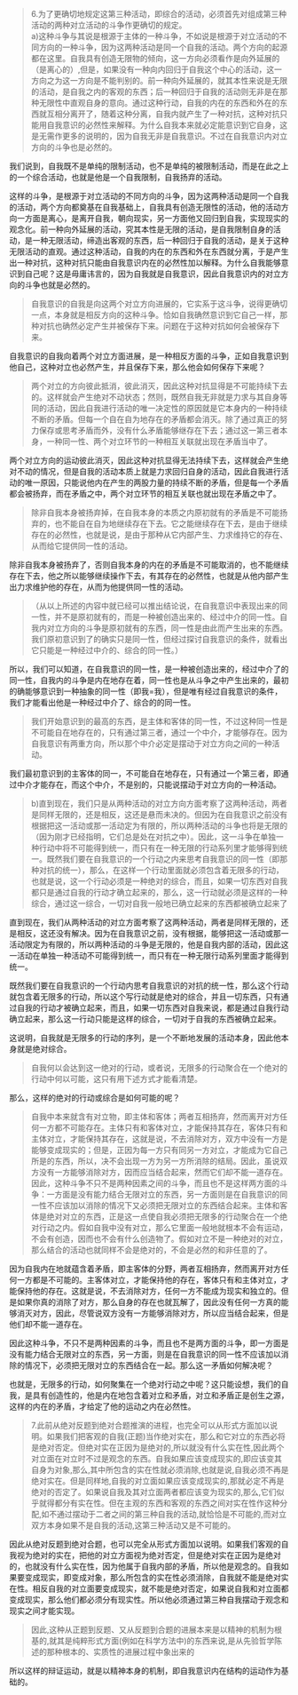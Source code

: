 <blockquote data-pid="K0isPQXX">6.为了更确切地规定这第三种活动，即综合的活动，必须首先对组成第三种活动的两种对立活动的斗争作更确切的规定。<br>a)这种斗争与其说是根源于主体的一种斗争，不如说是根源于对立活动的不同方向的一种斗争，因为这两种活动是同一个自我的活动。两个方向的起源都在这里。自我具有创造无限物的倾向，这一方向必须看作是向外延展的（是离心的）,但是，如果没有一种向内回归于自我这个中心的活动，这一方向之为这一方向是不能判别的。前一种向外延展的，就其本性来说是无限的活动，是自我之内的客观的东西；后一种回归于自我的活动则无非是在那种无限性中直观自身的意向。通过这种行动，自我的内在的东西和外在的东西就互相分离开了，随着这种分离，自我内就产生了一种对抗，这种对抗只能用自我意识的必然性来解释。为什么自我本来就必定能意识到它自身，这是无需作更多的说明的，因为自我无非是自我意识。不过在自我意识内对立方向的斗争也是必然的。</blockquote><p data-pid="sG7KHyoF">我们说到，自我既不是单纯的限制活动，也不是单纯的被限制活动，而是在此之上的一个综合活动，也就是他是一个自我限制，自我扬弃的活动。</p><p data-pid="lEtZ1ofA">这样的斗争，是根源于对立活动的不同方向的斗争，因为这两种活动是同一个自我的活动，两个方向都奠基在自我基础上，自我具有创造无限性的活动，他的活动方向一方面是离心，是离开自我，朝向现实，另一方面他又回归到自我，实现现实的观念化。前一种向外延展的活动，究其本性是无限的活动，是自我限制自身的活动，是一种无限活动，缔造出客观的东西，后一种回归于自我的活动，是关于这种无限活动的直观。通过这种活动，自我的内在的东西和外在东西就分离，于是产生出一种对抗，这种对抗只能由自我意识内在的必然性加以解释。为什么自我能够意识到自己呢？这是毋庸讳言的，因为自我就是自我意识，因此自我意识内的对立方向的斗争也就是必然的。</p><blockquote data-pid="RMl62QaW">自我意识的自我是向这两个对立方向进展的，它实系于这斗争，说得更确切一点，本身就是相反方向的这种斗争。恰如自我确然意识到它自己一样，那种对抗也确然必定产生并被保存下来。问题在于这种对抗如何会被保存下来。</blockquote><p data-pid="mbvPe3Bl">自我意识的自我向着两个对立方面进展，是一种相反方面的斗争，正如自我意识到他自己，这种对立也必然产生，并且保存下来，那么他会如何保存下来呢？</p><blockquote data-pid="G3QdPOCt">两个对立的方向彼此抵消，彼此消灭，因此这种对抗显得是不可能持续下去的。这样就会产生绝对不动状态；然则，既然自我无非就是力求与其自身等同的活动，因此自我进行活动的唯一决定性的原因就是它本身内的一种持续不断的矛盾。但每一个自在自为地存在的矛盾都会消灭。除了通过真正的努力保存或思考矛盾而外，没有什么矛盾能够继存在下去；通过这一第三者本身，一种同一性、两个对立环节的一种相互关联就出现在矛盾当中了。</blockquote><p data-pid="_6S9TvHn">两个对立方向的运动彼此消灭，因此这种对抗显得无法持续下去，这样就会产生绝对不动的情况，但是自我的活动本质上就是力求回归自身的活动，因此自我进行活动的唯一原因，只能说他内在产生的两股力量的持续不断的矛盾，但是每一个矛盾都会被扬弃，而在矛盾之中，两个对立环节的相互关联也就出现在矛盾之中了。</p><blockquote data-pid="lQqU1ZBq">除非自我本身被扬弃掉，在自我本身的本质之内原初就有的矛盾是不可能扬弃的，也不能自在自为地继续存在下去。它之能继续存在下去，是由于继续存在的必然性，也就是说，是由于那种从它内部产生、力求维持它的存在、从而给它提供同一性的活动。</blockquote><p data-pid="b-h5i5Tl">除非自我本身被扬弃了，否则自我本身的内在的矛盾是不可能取消的，也不能继续存在下去，他之所以能够继续操作下去，有其存在的必然性，也就是从他内部产生出力求维护他的存在，从而为他提供同一性的活动。</p><blockquote data-pid="Ekzzbo4j">（从以上所述的内容中就已经可以推出结论说，在自我意识中表现出来的同一性，并不是原初就有的，而是一种被创造出来的、经过中介的同一性。自我内对立方向的斗争是原初就有的东西，同一性是由此而产生出来的东西。我们原初意识到了的确实只是同一性，但经过探讨自我意识的条件，就看出它只能是一种经过中介的、综合的同一性。）</blockquote><p data-pid="QCyDLIYo">所以，我们可以知道，在自我意识的同一性，是一种被创造出来的，经过中介了的同一性，自我内的斗争是内在地存在着，同一性也是从斗争之中产生出来的，最初的确能够意识到一种抽象的同一性（即我=我），但是唯有经过自我意识的条件，我们才能看出他是一种经过中介了、综合的的同一性。</p><blockquote data-pid="cfaRm65c">我们开始意识到的最高的东西，是主体和客体的同一性，不过这种同一性是不可能自在地存在的，只有通过第三者，通过一个中介，才能够存在。因为自我意识有两重方向，所以那个中介必定是摆动于对立方向之间的一种活动。</blockquote><p data-pid="2Y2gafbt">我们最初意识到的主客体的同一，不可能自在地存在，只有通过一个第三者，即通过中介才能存在，而这个中介，不是别的，只能说摆动于对立方向的一种活动。</p><blockquote data-pid="ZKLT-2S3">b)直到现在，我们只是从两种活动的对立方向方面考察了这两种活动，两者是同样无限的，还是相反，这还是悬而未决的。但因为在自我意识之前没有根据把这一活动或那一活动定为有限的，所以两种活动的斗争也将是无限的（因为刚才已经指明，它们总是处在对抗之中）。因此，这一斗争在单独一种行动中将不可能得到统一，而只有在一种无限的行动系列里才能够得到统一。既然我们要在自我意识的一个行动之内来思考自我意识的同一性（即那种对抗的统一），那么，在这样一个行动里面就必须包含着无限多的行动，也就是说，这一个行动必须是一种绝对的综合，而且，如果一切东西对自我都只是通过自我的行动才确立起来的，那么，这一行动就必须是这样的一种综合，通过这一综合，一切对自我一般地已确立起来的东西都被确立起来了</blockquote><p data-pid="u9xboRb_">直到现在，我们从两种活动的对立方面考察了这两种活动，两者是同样无限的，还是相反，这还没有解决。因为在自我意识之前，没有根据，能够把这一活动或那一活动限定为有限的，所以两种活动的斗争是无限的，他是自我内部的活动，因此这一活动在单独一种活动不可能得到统一，而只有在一种无限行动系列里面才能得到统一。</p><p data-pid="NluuGTG1">既然我们要在自我意识的一个行动内思考自我意识的对抗的统一性，那么这个行动就包含着无限多的行动，所以这个写行动就是绝对的综合，并且一切东西，只有通过自我的行动才被确立起来，而且，如果一切东西对自我来说，都是通过自我行动确立起来，那么这一行动只能是这样的综合，一切对于自我的东西被确立起来。</p><p data-pid="2sJvlvlH">这说明，自我就是无限多的行动的序列，是一个不断地发展的活动本身，因此他本身就是绝对综合。</p><blockquote data-pid="PpYp3rWC">自我何以会达到这一绝对的行动，或者说，无限多的行动聚合在一个绝对的行动中何以可能，这只有用下述方式才能看清楚。</blockquote><p data-pid="dhYN1jXM">那么，这样的绝对的行动或综合是如何可能的呢？</p><blockquote data-pid="3nWXP4b2">自我中本来就含有对立物，即主体和客体；两者互相扬弃，然而离开对方任何一方都不可能存在。主体只有和客体对立，才能保持其存在，客体只有和主体对立，才能保持其存在，这就是说，不去消除对方，双方中没有一方是能够变成现实的；但是，正因为每一方只有同另一方对立，才能成为它自己所是的东西，所以，决不会出现一方为另一方所消除的结局。因此，虽说双方没有一方能够消除对方，因而应当结合起来，然而它们却不能一道存在。因此，这种斗争不只不是两种因素之间的斗争，而且也不是这样两方面的斗争：一方面是没有能力结合无限对立的东西，另一方面则是在自我意识的同一性不应该加以消除的情况下又必须把无限对立的东西结合起来。主体和客体是绝对对立的东西，正是这一点使自我必须把无限多的行动聚合在一个绝对行动之内。假如自我中没有对立，那么它里面一般地就根本不会有运动，不会有创造，因而也不会有什么创造物了。假如对立不是一种绝对的对立，那么结合的活动也就同样不会是绝对的，不会是必然的和非任意的了。</blockquote><p data-pid="NZeS8Yc2">因为自我内在地就蕴含着矛盾，即主客体的分野，两者互相扬弃，然而离开对方任何一方都是不可能的。主客体对立，才能保持他的存在，客体只有和主体对立，才能保持他的存在。这就是说，不去消除对方，任何一方不能成为现实和独立的。但是如果你真的消除了对方，那么自身的存在也就瓦解了，因此没有任何一方真的能够消灭对方，因此，尽管说双方没有一方能够消除对方，所以应当结合起来，但是他们却不能一道存在。</p><p data-pid="xhrqTFK-">因此这种斗争，不只不是两种因素的斗争，而且也不是两方面的斗争，即一方面是没有能力结合无限对立的东西，另一方面，则是在自我意识的同一性不应该加以消除的情况下，必须把无限对立的东西结合在一起。那么这一矛盾如何解决呢？</p><p data-pid="q9DB6K-v">也就是，无限多的行动，如何聚集在一个绝对行动之中呢？这只能设想，我们的自我，是具有创造性的，他是内在地包含着对立和矛盾，对立和矛盾正是创生之源，这样的内在的矛盾，才给定了他的运动之内在必然性。</p><blockquote data-pid="b3342HFU">7.此前从绝对反题到绝对合题推演的进程，也完全可以从形式方面加以说明。如果我们把客观的自我(正题)当作绝对实在，那么和它对立的东西必将是绝对否定。但绝对实在正因为是绝对的,所以就没有什么实在性,因此两个对立面在对立时不过是观念的东西。自我如果应该变成现实的,即应该变其自身为对象,那么,其中所包含的实在性就必须消除,也就是说,自我必须不再是绝对实在。但是同样地,自我的对立面如果应该变成现实的,那就必定不再是绝对的否定了。如果说自我及其对立面两者都应该变为现实的,那么,它们似乎就得都分有实在性。但在主观的东西和客观的东西之间对实在性作这种分配,如不通过摆动于二者之间的第三种自我的活动,就恰恰是不可能的,而对立双方本身如果不是自我的活动,这第三种活动又是不可能的。</blockquote><p data-pid="WQbY3463">因此从绝对反题到绝对合题，也可以完全从形式方面加以说明。如果我们客观的自我视为绝对的实在，把他的对立方面视为绝对否定，但是绝对实在正因为是绝对的，也就没有什么实在性，因为他属于自我内部的矛盾，所以他是观念的。自我如果要变成现实，即变成对象，那么所包含的实在性必须消除，自我就不能是绝对实在性。相反自我的对立面要变成现实，就不能是绝对否定，如果说自我和对立面都变成现实，那么他们都必须分有现实性。所以他必须通过第三种自我摆动于观念和现实之间才能实现。</p><blockquote data-pid="GDubtFiI">因此,这种从正题到反题、又从反题到合题的进展本来是以精神的机制为根基的,就其是纯粹形式方面(例如在科学方法中)的东西来说,是从先验哲学陈述的那种根本的、实质性的进展过程中象出来的</blockquote><p data-pid="KcT-RvCU">所以这样的辩证运动，就是以精神本身的机制，即自我意识内在结构的运动作为基础的。</p><p></p>